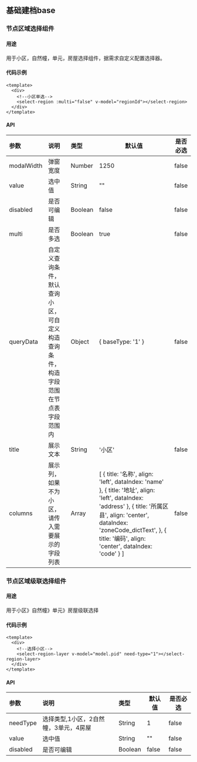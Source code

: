 ## 基础建档base   

### 节点区域选择组件

[^组件路径]: src/views/jsmf/base/components/SelectRegion.vue

#### 用途

用于小区，自然幢，单元，房屋选择组件，据需求自定义配置选择器。

#### 代码示例

```vue
<template>
  <div>
    <!--小区单选-->
    <select-region :multi="false" v-model="regionId"></select-region>
  </div>
</template>
```

#### API

| 参数       | 说明                                                         | 类型    | 默认值                                                       | 是否必选 |
| :--------- | :----------------------------------------------------------- | :------ | ------------------------------------------------------------ | -------- |
| modalWidth | 弹窗宽度                                                     | Number  | 1250                                                         | false    |
| value      | 选中值                                                       | String  | ""                                                           | false    |
| disabled   | 是否可编辑                                                   | Boolean | false                                                        | false    |
| multi      | 是否多选                                                     | Boolean | true                                                         | false    |
| queryData  | 自定义查询条件，默认查询小区，可自定义构造查询条件，构造字段范围在节点表字段范围内 | Object  | {   baseType: '1' }                                          | false    |
| title      | 展示文本                                                     | String  | '小区'                                                       | false    |
| columns    | 展示列，如果不为小区，请传入需要展示的字段列表               | Array   | [   {     title: '名称',     align: 'left',     dataIndex: 'name'   },   {     title: '地址',     align: 'left',     dataIndex: 'address'   },   {     title: '所属区县',     align: 'center',     dataIndex: 'zoneCode_dictText',   },   {     title: '编码',     align: 'center',     dataIndex: 'code'   } ] | false    |

### 节点区域级联选择组件

[^组件路径]: src/views/jsmf/base/components/SelectRegionLayervue

#### 用途

用于小区》自然幢》单元》房屋级联选择

#### 代码示例

```vue
<template>
  <div>
    <!--选择小区-->
    <select-region-layer v-model="model.pid" need-type="1"></select-region-layer>
  </div>
</template>
```

#### API

| 参数     | 说明                                  | 类型    | 默认值 | 是否必选 |
| :------- | :------------------------------------ | :------ | ------ | -------- |
| needType | 选择类型,1小区，2自然幢，3单元，4房屋 | String  | 1      | false    |
| value    | 选中值                                | String  | ""     | false    |
| disabled | 是否可编辑                            | Boolean | false  | false    |